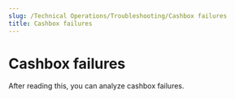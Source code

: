 ```yaml
---
slug: /Technical Operations/Troubleshooting/Cashbox failures
title: Cashbox failures
---
```

# Cashbox failures

After reading this, you can analyze cashbox failures.
